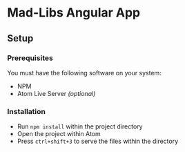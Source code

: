 
# Mad-Libs Angular App


## Setup

### Prerequisites

You must have the following software on your system:

* NPM
* Atom Live Server _(optional)_

### Installation

* Run `npm install` within the project directory
* Open the project within Atom
* Press `ctrl+shift+3` to serve the files within the directory
